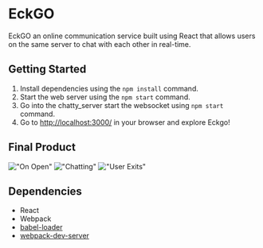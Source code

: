 
# EckGO

EckGO an online communication service built using React that allows users on the same server to chat with each other in real-time.

## Getting Started

1. Install dependencies using the `npm install` command.
2. Start the web server using the `npm start` command.
3. Go into the chatty_server start the websocket using `npm start` command.
4. Go to <http://localhost:3000/> in your browser and explore Eckgo!

## Final Product
!["On Open"](https://github.com/jpoon15/ChattyApp/build/startup.png)
!["Chatting"](https://github.com/jpoon15/ChattyApp/build/chatting.png)
!["User Exits"](https://github.com/jpoon15/ChattyApp/build/exits.png)

## Dependencies
- React
- Webpack
- [babel-loader](https://github.com/babel/babel-loader)
- [webpack-dev-server](https://github.com/webpack/webpack-dev-server)

